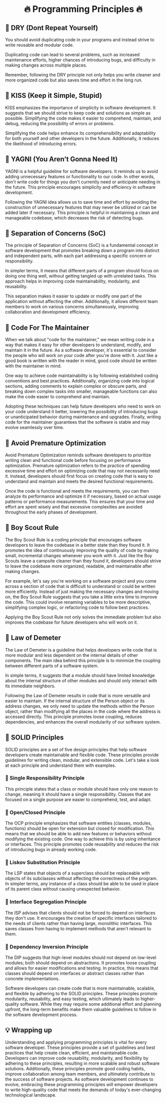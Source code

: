 <div align="center">

# 🔥 Programming Principles 🔥
</div>

## 🔷 DRY (Dont Repeat Yourself)
You should avoid duplicating code in your programs and instead strive to write reusable and modular code.

Duplicating code can lead to several problems, such as increased maintenance efforts, higher chances of introducing bugs, and difficulty in making changes across multiple places.

Remember, following the DRY principle not only helps you write cleaner and more organized code but also saves time and effort in the long run.


## 🔷 KISS (Keep it Simple, Stupid)

KISS emphasizes the importance of simplicity in software development. It suggests that we should strive to keep code and solutions as simple as possible. Simplifying the code makes it easier to comprehend, maintain, and debug, reducing the possibility of errors or problems.

Simplifying the code helps enhance its comprehensibility and adaptability for both yourself and other developers in the future. Additionally, it reduces the likelihood of introducing errors.


## 🔷 YAGNI (You Aren’t Gonna Need It)
YAGNI is a helpful guideline for software developers. It reminds us to avoid adding unnecessary features or functionality to our code. In other words, don't write code for things you don't currently need or anticipate needing in the future. This principle encourages simplicity and efficiency in software development.

Following the YAGNI idea allows us to save time and effort by avoiding the construction of unnecessary features that may never be utilized or can be added later if necessary. This principle is helpful in maintaining a clean and manageable codebase, which decreases the risk of detecting bugs.


## 🔷 Separation of Concerns (SoC)
The principle of Separation of Concerns (SoC) is a fundamental concept in software development that promotes breaking down a program into distinct and independent parts, with each part addressing a specific concern or responsibility.

In simpler terms, it means that different parts of a program should focus on doing one thing well, without getting tangled up with unrelated tasks. This approach helps in improving code maintainability, modularity, and reusability.

This separation makes it easier to update or modify one part of the application without affecting the other. Additionally, it allows different team members to work on various concerns simultaneously, improving collaboration and development efficiency.


## 🔷 Code For The Maintainer
When we talk about "code for the maintainer," we mean writing code in a way that makes it easy for other developers to understand, modify, and maintain it in the future. As a software developer, it's essential to consider the people who will work on your code after you're done with it. Just like a good book is written with the reader in mind, good code should be written with the maintainer in mind.

One way to achieve code maintainability is by following established coding conventions and best practices. Additionally, organizing code into logical sections, adding comments to explain complex or obscure parts, and breaking down complex tasks into smaller, manageable functions can also make the code easier to comprehend and maintain.

Adopting these techniques can help future developers who need to work on your code understand it better, lowering the possibility of introducing bugs or unanticipated behavior during maintenance and upgrades. Finally, writing code for the maintainer guarantees that the software is stable and may evolve seamlessly over time.


## 🔷 Avoid Premature Optimization
Avoid Premature Optimization reminds software developers to prioritize writing clean and functional code before focusing on performance optimization. Premature optimization refers to the practice of spending excessive time and effort on optimizing code that may not necessarily need it. Instead, developers should first focus on creating code that is easy to understand and maintain and meets the desired functional requirements.

Once the code is functional and meets the requirements, you can then analyze its performance and optimize it if necessary, based on actual usage patterns or performance measurements. This ensures that your time and effort are spent wisely and that excessive complexities are avoided throughout the early phases of development.


## 🔷 Boy Scout Rule
The Boy Scout Rule is a coding principle that encourages software developers to leave the codebase in a better state than they found it. It promotes the idea of continuously improving the quality of code by making small, incremental changes whenever you work with it. Just like the Boy Scouts leave a campsite cleaner than they found it, developers should strive to leave the codebase more organized, readable, and maintainable after making changes.

For example, let's say you're working on a software project and you come across a section of code that is difficult to understand or could be written more efficiently. Instead of just making the necessary changes and moving on, the Boy Scout Rule suggests that you take a little extra time to improve the code. This could involve renaming variables to be more descriptive, simplifying complex logic, or refactoring code to follow best practices.

Applying the Boy Scout Rule not only solves the immediate problem but also improves the codebase for future developers who will work on it.


## 🔷 Law of Demeter
The Law of Demeter is a guideline that helps developers write code that is more modular and less dependent on the internal details of other components. The main idea behind this principle is to minimize the coupling between different parts of a software system.

In simple terms, it suggests that a module should have limited knowledge about the internal structure of other modules and should only interact with its immediate neighbors.

Following the Law of Demeter results in code that is more versatile and easier to maintain. If the internal structure of the Person object or its address changes, we only need to update the methods within the Person object, rather than modifying all the places in the code where the address is accessed directly. This principle promotes loose coupling, reduces dependencies, and enhances the overall modularity of our software system.


## 🔷 SOLID Principles
SOLID principles are a set of five design principles that help software developers create maintainable and flexible code. These principles provide guidelines for writing clean, modular, and extensible code. Let's take a look at each principle and understand them with examples.


### 🔸 Single Responsibility Principle
This principle states that a class or module should have only one reason to change, meaning it should have a single responsibility. Classes that are focused on a single purpose are easier to comprehend, test, and adapt.

### 🔸 Open/Closed Principle
The OCP principle emphasizes that software entities (classes, modules, functions) should be open for extension but closed for modification. This means that we should be able to add new features or behaviors without modifying the existing code. One way to achieve this is by using inheritance or interfaces. This principle promotes code reusability and reduces the risk of introducing bugs in already working code.


### 🔸 Liskov Substitution Principle
The LSP states that objects of a superclass should be replaceable with objects of its subclasses without affecting the correctness of the program. In simpler terms, any instance of a class should be able to be used in place of its parent class without causing unexpected behavior. 

### 🔸 Interface Segregation Principle
The ISP advises that clients should not be forced to depend on interfaces they don't use. It encourages the creation of specific interfaces tailored to the needs of clients rather than having large, monolithic interfaces. This saves classes from having to implement methods that aren't relevant to them. 

### 🔸 Dependency Inversion Principle
The DIP suggests that high-level modules should not depend on low-level modules; both should depend on abstractions. It promotes loose coupling and allows for easier modifications and testing. In practice, this means that classes should depend on interfaces or abstract classes rather than concrete implementations.

Software developers can create code that is more maintainable, scalable, and flexible by adhering to the SOLID principles. These principles promote modularity, reusability, and easy testing, which ultimately leads to higher-quality software. While they may require some additional effort and planning upfront, the long-term benefits make them valuable guidelines to follow in the software development process.


## 💡 Wrapping up
Understanding and applying programming principles is vital for every software developer. These principles provide a set of guidelines and best practices that help create clean, efficient, and maintainable code. Developers can improve code reusability, modularity, and flexibility by adhering to these principles, resulting in more scalable and robust software solutions. Additionally, these principles promote good coding habits, improve collaboration among team members, and ultimately contribute to the success of software projects. As software development continues to evolve, embracing these programming principles will empower developers to write high-quality code that meets the demands of today's ever-changing technological landscape.
